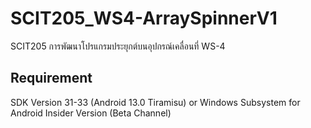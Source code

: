 # SCIT205_WS4-ArraySpinnerV1
SCIT205 การพัฒนาโปรแกรมประยุกต์บนอุปกรณ์เคลื่อนที่ WS-4
## Requirement
SDK Version 31-33 (Android 13.0 Tiramisu) or Windows Subsystem for Android Insider Version (Beta Channel)
